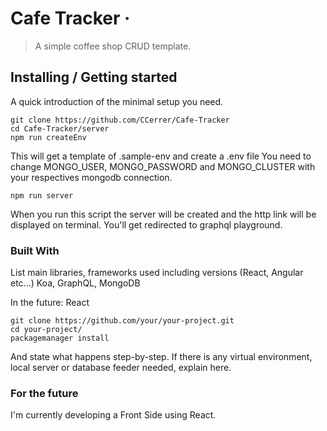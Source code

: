 # Cafe Tracker &middot;
> A simple coffee shop CRUD template.

## Installing / Getting started

A quick introduction of the minimal setup you need.

```shell
git clone https://github.com/CCerrer/Cafe-Tracker
cd Cafe-Tracker/server
npm run createEnv
```
This will get a template of .sample-env and create a .env file
You need to change MONGO_USER, MONGO_PASSWORD and MONGO_CLUSTER with your respectives mongodb connection.

```shell
npm run server
```
When you run this script the server will be created and the http link will be displayed on terminal.
You'll get redirected to graphql playground.

### Built With
List main libraries, frameworks used including versions (React, Angular etc...)
Koa, GraphQL, MongoDB

In the future: React

```shell
git clone https://github.com/your/your-project.git
cd your-project/
packagemanager install
```

And state what happens step-by-step. If there is any virtual environment, local server or database feeder needed, explain here.

### For the future

I'm currently developing a Front Side using React.


